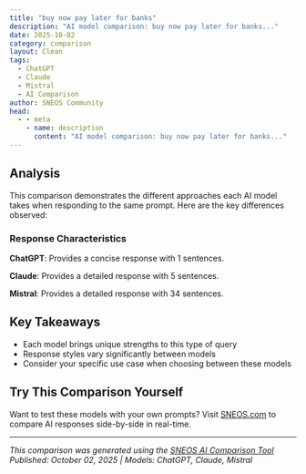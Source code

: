 ```yaml
---
title: "buy now pay later for banks"
description: "AI model comparison: buy now pay later for banks..."
date: 2025-10-02
category: comparison
layout: Clean
tags:
  - ChatGPT
  - Claude
  - Mistral
  - AI Comparison
author: SNEOS Community
head:
  - - meta
    - name: description
      content: "AI model comparison: buy now pay later for banks..."
---
```


<ChatComparison
  title="buy now pay later for banks"
  prompt="buy now pay later for banks"
  :responses='{"ChatGPT": "\"Buy Now, Pay Later\" (BNPL) is a payment option that allows consumers to make purchases and pay for them over time, typically in installments. This financing model has gained significant popularity, particularly among younger consumers and in the e-commerce sector. Here’s an overview of how BNPL operates, its benefits, risks, and considerations for banks.\n\n### How BNPL Works:\n1. **Consumer Purchase:** A consumer selects an item and chooses the BNPL option at checkout.\n2. **Financing Agreement:** The consumer agrees to pay a portion upfront (if required) and the rest in installments over a specified period.\n3. **Payment Scheduling:** Payments are scheduled over weeks or months, often without interest if paid on time.\n4. **Merchant Payment:** The BNPL provider pays the merchant upfront, allowing the seller to receive the full purchase amount immediately.\n\n### BNPL Providers:\nWhile traditional banks historically did not engage in BNPL, many fintech companies and specialized BNPL providers have emerged, such as Afterpay, Klarna, Affirm, and PayPal&#x27;s \"Pay in 4\" service. These companies often partner with merchants to offer BNPL services at checkout.\n\n### Benefits for Banks:\n1. **Consumer Engagement:** Banks can leverage BNPL services to engage with younger consumers who may prefer flexible payment options.\n2. **Increase Transactions:** BNPL can drive higher average order values and increase transaction volume for banks if they offer these services.\n3. **New Revenue Streams:** Banks can earn interest and fees on BNPL loans. They can also generate income through partnerships with merchants.\n4. **Enhancing Digital Services:** The integration of BNPL can enhance a bank’s digital offerings, making them more competitive with fintechs.\n\n### Risks and Challenges:\n1. **Credit Risk:** Consumers may overextend their credit, leading to defaults. Proper risk assessment and credit checks are crucial.\n2. **Regulatory Compliance:** BNPL services may come under increased scrutiny from regulators, making compliance a complex issue.\n3. **Market Competition:** Traditional banks face strong competition from fintechs that specialize in BNPL.\n4. **Consumer Protection:** Banks must ensure clear communication about terms to protect consumers and avoid potential complaints about hidden fees or penalties.\n\n### Considerations for Banks:\n- **Product Development:** Banks should consider integrating BNPL solutions into their existing digital payment strategies or developing their own offerings.\n- **Partnerships:** Collaborating with established BNPL providers can allow banks to enter this space more quickly and effectively.\n- **Risk Management:** Implementing robust risk assessment mechanisms will help manage defaults and ensure sustainable business practices.\n- **Consumer Education:** Providing transparent information about BNPL options, including fees and payment terms, can help build trust with consumers.\n\n### Conclusion:\nAs the BNPL sector continues to grow, banks have the opportunity to integrate this payment option into their offerings. This requires a balanced approach to reap the benefits while managing risks and adhering to regulatory requirements. By understanding consumer behavior and market trends, banks can position themselves effectively in this evolving landscape.", "Claude": "Buy Now, Pay Later (BNPL) presents both opportunities and challenges for traditional banks:\n\n## Current Bank Involvement\n\n**Direct Offerings:**\n- Goldman Sachs partners with Apple Pay Later\n- JPMorgan Chase offers \u0022My Chase Plan\u0022\n- Citi has installment payment options\n- Wells Fargo provides financing partnerships\n\n**Partnership Models:**\n- White-label BNPL solutions for retailers\n- Backend financing for BNPL providers\n- Integration with existing credit products\n\n## Opportunities for Banks\n\n**Competitive Advantages:**\n- Existing customer relationships\n- Regulatory compliance expertise\n- Access to cheaper funding\n- Established risk management systems\n- Cross-selling potential with other products\n\n**Revenue Streams:**\n- Merchant fees\n- Interest on longer-term plans\n- Late fees and penalties\n- Data monetization\n\n## Key Challenges\n\n**Market Competition:**\n- Fintech disruptors (Klarna, Afterpay, Affirm)\n- Big Tech integration (Apple, Google Pay)\n- Direct-to-consumer focus of competitors\n\n**Operational Hurdles:**\n- Legacy technology systems\n- Slower product development cycles\n- Regulatory constraints\n- Different risk models needed\n\n## Strategic Considerations\n\n**Implementation Approaches:**\n1. Build proprietary platforms\n2. Acquire BNPL companies\n3. Partner with existing providers\n4. White-label solutions\n\n**Risk Management:**\n- Credit assessment for short-term loans\n- Integration with existing underwriting\n- Fraud prevention\n- Regulatory compliance (especially emerging BNPL regulations)\n\nWould you like me to elaborate on any specific aspect, such as regulatory requirements or implementation strategies?", "Mistral": "\u0022Buy Now, Pay Later\u0022 (BNPL) services have become increasingly popular, allowing consumers to purchase items and pay for them in installments, often interest-free. While traditional banks have not been the primary providers of BNPL services, many are now exploring or integrating these options to stay competitive. Here are some ways banks are adopting BNPL:\n\n### 1. **Partnerships with BNPL Providers**\n - **Collaborations**: Banks are partnering with established BNPL providers like Afterpay, Klarna, and Affirm to offer these services to their customers.\n - **Integration**: These partnerships often involve integrating BNPL options into the bank\u0027s existing payment systems and mobile apps.\n\n### 2. **In-House BNPL Solutions**\n - **Developing Own Platforms**: Some banks are developing their own BNPL platforms to provide a seamless experience for their customers.\n - **Leveraging Existing Infrastructure**: Banks can leverage their existing credit infrastructure to offer BNPL services, utilizing their risk management and underwriting capabilities.\n\n### 3. **Credit Card Integration**\n - **Installment Plans**: Banks are offering installment plans on credit card purchases, allowing customers to spread out payments over a set period.\n - **Virtual Cards**: Some banks provide virtual credit cards specifically for BNPL transactions, which can be used for online purchases.\n\n### 4. **Mobile Banking Apps**\n - **BNPL Features**: Banks are adding BNPL features to their mobile banking apps, making it easy for customers to manage their installment payments.\n - **Push Notifications**: Apps can send reminders and notifications about upcoming payments, helping customers stay on track.\n\n### 5. **Risk Management and Underwriting**\n - **Credit Assessment**: Banks use their robust credit assessment tools to evaluate customers\u0027 eligibility for BNPL services.\n - **Fraud Detection**: Advanced fraud detection systems ensure that BNPL transactions are secure and legitimate.\n\n### 6. **Customer Education**\n - **Financial Literacy**: Banks are educating customers about the benefits and risks of BNPL, ensuring they understand the terms and conditions.\n - **Transparency**: Providing clear information about fees, interest rates, and payment schedules to build trust and transparency.\n\n### 7. **Regulatory Compliance**\n - **Adhering to Regulations**: Banks must ensure that their BNPL services comply with financial regulations and consumer protection laws.\n - **Data Security**: Ensuring that customer data is securely handled and protected.\n\n### Examples of Banks Offering BNPL\n- **Citibank**: Offers installment plans on credit card purchases.\n- **American Express**: Provides \u0022Plan It\u0022 and \u0022Pay It Plan It\u0022 options for spreading out payments.\n- **Chase**: Offers \u0022My Chase Plan\u0022 for installment payments on credit card purchases.\n\n### Benefits for Banks\n- **Customer Retention**: Offering BNPL services can help banks retain customers by providing flexible payment options.\n- **New Revenue Streams**: BNPL can generate additional revenue through fees and interest.\n- **Competitive Edge**: Staying competitive with fintech companies and other financial institutions.\n\n### Challenges\n- **Credit Risk**: Managing the risk of customers defaulting on installment payments.\n- **Regulatory Scrutiny**: Ensuring compliance with evolving regulations around BNPL services.\n- **Technological Integration**: Seamlessly integrating BNPL options into existing banking systems.\n\nIn summary, banks are increasingly adopting BNPL services to meet customer demands and stay competitive in the financial market. By leveraging their existing infrastructure and expertise, banks can offer secure and reliable BNPL options to their customers."}' 
  published-date="10:51"
/>

## Analysis

This comparison demonstrates the different approaches each AI model takes when responding to the same prompt. Here are the key differences observed:

### Response Characteristics

**ChatGPT**: Provides a concise response with 1 sentences. 

**Claude**: Provides a detailed response with 5 sentences. 

**Mistral**: Provides a detailed response with 34 sentences. 

## Key Takeaways

- Each model brings unique strengths to this type of query
- Response styles vary significantly between models
- Consider your specific use case when choosing between these models

## Try This Comparison Yourself

Want to test these models with your own prompts? Visit [SNEOS.com](https://sneos.com) to compare AI responses side-by-side in real-time.

---

*This comparison was generated using the [SNEOS AI Comparison Tool](https://sneos.com)*
*Published: October 02, 2025 | Models: ChatGPT, Claude, Mistral*
